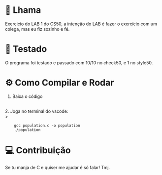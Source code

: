 # 🦙 Lhama
Exercicio do LAB 1 do CS50, a intenção do LAB é fazer o exercício com um colega, mas eu fiz sozinho e fé. 

# 📝 Testado

O programa foi testado e passado com 10/10 no check50, e 1 no style50. 

# ⚙️ Como Compilar e Rodar
1. Baixa o código
<br/>
2. Joga no terminal do vscode:
<br/>
>

        gcc population.c -o population
        ./population
        


# 💻 Contribuição
Se tu manja de C e quiser me ajudar é só falar! Tmj.
